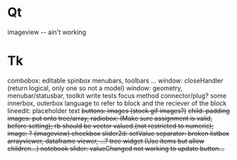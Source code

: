 # Qt

imageview -- ain't working



# Tk



combobox: editable
spinbox
menubars, toolbars ...
window: closeHandler (return logical, only one so not a model)
window: geometry, menubar/statusbar, toolkit
write tests
focus method
connector/plug? some innerbox, outerbox language to refer to block and the reciever of the block
lineedit: placeholder text
<del>buttons: images (stock gif images?)</del>
<del>child: padding</del>
<del>images: put onto tree/array, </del>
<del>radiobox: (Make sure assignment is valid, before setting); rb should be vector valued.(not restricted to numeric);<del>
<del>image: ? (imageview)</del>
<del>checkbox</del>
<del>slider2d: setValue</del>
<del>separator: broken</del>
<del>listbox</del>
<del>arrayviewer, dataframe viewer, ...?<del>
<del>tree widget (Use items but allow children...)<del>
<del>notebook</del>
<del>slider: valueChanged not working to update button...</del>
